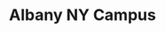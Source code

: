 ---
layout: locations
categories: locations
permalink: /locations/alb/
location-id: alb
class: section-locations location-alb
title: Albany NY Campus
---